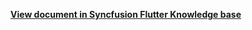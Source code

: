 **[View document in Syncfusion Flutter Knowledge base](https://www.syncfusion.com/kb/12321/how-to-style-the-year-decade-century-views-in-the-flutter-date-range-picker)**
